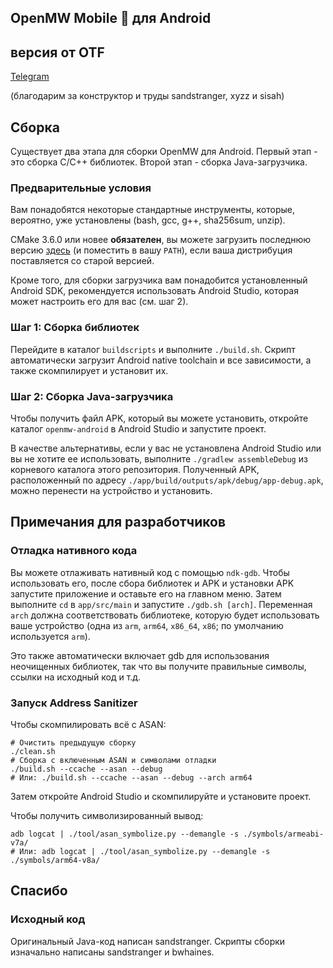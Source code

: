 
## OpenMW Mobile 📲 для Android 
## версия от OTF
[Telegram](https://t.me/morrowind24)


(благодарим за конструктор и труды
sandstranger, xyzz и sisah)

## Сборка

Существует два этапа для сборки OpenMW для Android. Первый этап - это сборка C/C++ библиотек. Второй этап - сборка Java-загрузчика.

### Предварительные условия

Вам понадобятся некоторые стандартные инструменты, которые, вероятно, уже установлены (bash, gcc, g++, sha256sum, unzip).

CMake 3.6.0 или новее **обязателен**, вы можете загрузить последнюю версию [здесь](https://cmake.org/download/) (и поместить в вашу `PATH`), если ваша дистрибуция поставляется со старой версией.

Кроме того, для сборки загрузчика вам понадобится установленный Android SDK, рекомендуется использовать Android Studio, которая может настроить его для вас (см. шаг 2).

### Шаг 1: Сборка библиотек

Перейдите в каталог `buildscripts` и выполните `./build.sh`. Скрипт автоматически загрузит Android native toolchain и все зависимости, а также скомпилирует и установит их.

### Шаг 2: Сборка Java-загрузчика

Чтобы получить файл APK, который вы можете установить, откройте каталог `openmw-android` в Android Studio и запустите проект.

В качестве альтернативы, если у вас не установлена Android Studio или вы не хотите ее использовать, выполните `./gradlew assembleDebug` из корневого каталога этого репозитория. Полученный APK, расположенный по адресу `./app/build/outputs/apk/debug/app-debug.apk`, можно перенести на устройство и установить.

## Примечания для разработчиков

### Отладка нативного кода

Вы можете отлаживать нативный код с помощью `ndk-gdb`. Чтобы использовать его, после сбора библиотек и APK и установки APK запустите приложение и оставьте его на главном меню. Затем выполните `cd` в `app/src/main` и запустите `./gdb.sh [arch]`. Переменная `arch` должна соответствовать библиотеке, которую будет использовать ваше устройство (одна из `arm`, `arm64`, `x86_64`, `x86`; по умолчанию используется `arm`).

Это также автоматически включает gdb для использования неочищенных библиотек, так что вы получите правильные символы, ссылки на исходный код и т.д.

### Запуск Address Sanitizer

Чтобы скомпилировать всё с ASAN:

```
# Очистить предыдущую сборку
./clean.sh
# Сборка с включенным ASAN и символами отладки
./build.sh --ccache --asan --debug
# Или: ./build.sh --ccache --asan --debug --arch arm64
```

Затем откройте Android Studio и скомпилируйте и установите проект.

Чтобы получить символизированный вывод:

```
adb logcat | ./tool/asan_symbolize.py --demangle -s ./symbols/armeabi-v7a/
# Или: adb logcat | ./tool/asan_symbolize.py --demangle -s ./symbols/arm64-v8a/
```

## Спасибо

### Исходный код

Оригинальный Java-код написан sandstranger. Скрипты сборки изначально написаны sandstranger и bwhaines.
